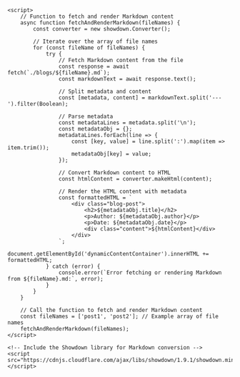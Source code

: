 <!DOCTYPE html>
<html lang="en">
<head>
    <meta charset="UTF-8">
    <meta name="viewport" content="width=device-width, initial-scale=1.0">
    <title>Dynamic Content from Markdown</title>
    <style>
        /* Add your CSS styles here */
    </style>
</head>
<body>
    <!-- Container for the dynamic content -->
    <div id="dynamicContentContainer"></div>

    <script>
        // Function to fetch and render Markdown content
        async function fetchAndRenderMarkdown(fileNames) {
            const converter = new showdown.Converter();
            
            // Iterate over the array of file names
            for (const fileName of fileNames) {
                try {
                    // Fetch Markdown content from the file
                    const response = await fetch(`./blogs/${fileName}.md`);
                    const markdownText = await response.text();

                    // Split metadata and content
                    const [metadata, content] = markdownText.split('---').filter(Boolean);

                    // Parse metadata
                    const metadataLines = metadata.split('\n');
                    const metadataObj = {};
                    metadataLines.forEach(line => {
                        const [key, value] = line.split(':').map(item => item.trim());
                        metadataObj[key] = value;
                    });

                    // Convert Markdown content to HTML
                    const htmlContent = converter.makeHtml(content);

                    // Render the HTML content with metadata
                    const formattedHTML = `
                        <div class="blog-post">
                            <h2>${metadataObj.title}</h2>
                            <p>Author: ${metadataObj.author}</p>
                            <p>Date: ${metadataObj.date}</p>
                            <div class="content">${htmlContent}</div>
                        </div>
                    `;
                    document.getElementById('dynamicContentContainer').innerHTML += formattedHTML;
                } catch (error) {
                    console.error(`Error fetching or rendering Markdown from ${fileName}.md:`, error);
                }
            }
        }

        // Call the function to fetch and render Markdown content
        const fileNames = ['post1', 'post2']; // Example array of file names
        fetchAndRenderMarkdown(fileNames);
    </script>

    <!-- Include the Showdown library for Markdown conversion -->
    <script src="https://cdnjs.cloudflare.com/ajax/libs/showdown/1.9.1/showdown.min.js"></script>
</body>
</html>
